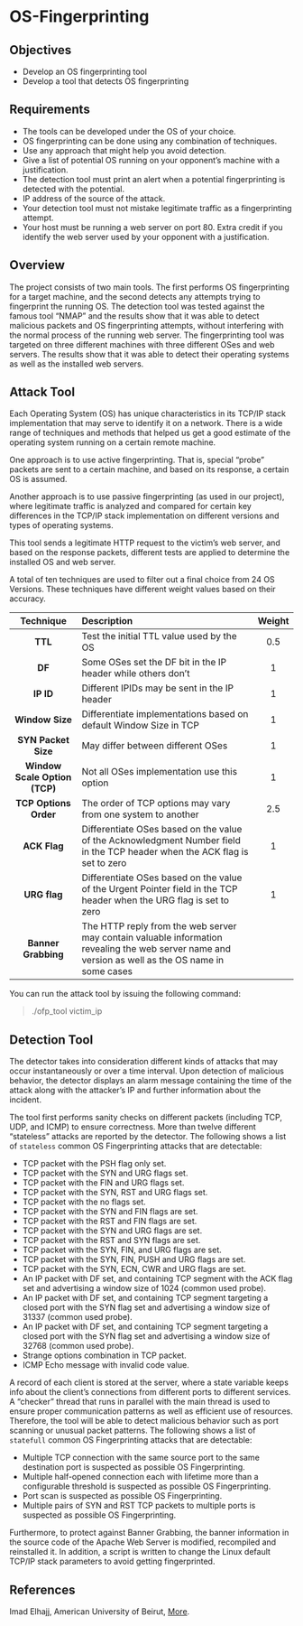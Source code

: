 OS-Fingerprinting
=================

Objectives
----------
* Develop an OS fingerprinting tool
* Develop a tool that detects OS fingerprinting

Requirements
------------
* The tools can be developed under the OS of your choice.
* OS fingerprinting can be done using any combination of techniques.
* Use any approach that might help you avoid detection.
* Give a list of potential OS running on your opponent’s machine with a justification.
* The detection tool must print an alert when a potential fingerprinting is detected with the potential.
* IP address of the source of the attack.
* Your detection tool must not mistake legitimate traffic as a fingerprinting attempt.
* Your host must be running a web server on port 80. Extra credit if you identify the web server used by your opponent with a justification.

Overview
--------
The project consists of two main tools. The first performs OS fingerprinting for a target machine, and the second detects any attempts trying to fingerprint the running OS. The detection tool was tested against the famous tool “NMAP” and the results show that it was able to detect malicious packets and OS fingerprinting attempts, without interfering with the normal process of the running web server. The fingerprinting tool was targeted on three different machines with three different OSes and web servers. The results show that it was able to detect their operating systems as well as the installed web servers.

Attack Tool
-----------
Each Operating System (OS) has unique characteristics in its TCP/IP stack implementation that may serve to identify it on a network. There is a wide range of techniques and methods that helped us get a good estimate of the operating system running on a certain remote machine.

One approach is to use active fingerprinting. That is, special “probe” packets are sent to a certain machine, and based on its response, a certain OS is assumed.

Another approach is to use passive fingerprinting (as used in our project), where legitimate traffic is analyzed and compared for certain key differences in the TCP/IP stack implementation on different versions and types of operating systems.

This tool sends a legitimate HTTP request to the victim’s web server, and based on the response packets, different tests are applied to determine the installed OS and web server.

A total of ten techniques are used to filter out a final choice from 24 OS Versions. These techniques have different weight values based on their accuracy.

Technique | Description | Weight
:---: | :--- | :---:
**TTL** | Test the initial TTL value used by the OS | 0.5
**DF** | Some OSes set the DF bit in the IP header while others don’t | 1
**IP ID** | Different IPIDs may be sent in the IP header | 1
**Window Size** | Differentiate implementations based on default Window Size in TCP | 1
**SYN Packet Size** | May differ between different OSes | 1
**Window Scale Option (TCP)** | Not all OSes implementation use this option | 1
**TCP Options Order** | The order of TCP options may vary from one system to another | 2.5
**ACK Flag** | Differentiate OSes based on the value of the Acknowledgment Number field in the TCP header when the ACK flag is set to zero | 1
**URG flag** | Differentiate OSes based on the value of the Urgent Pointer field in the TCP header when the URG flag is set to zero | 1
**Banner Grabbing** | The HTTP reply from the web server may contain valuable information revealing the web server name and version as well as the OS name in some cases |

You can run the attack tool by issuing the following command:

> ./ofp_tool victim_ip

Detection Tool
--------------
The detector takes into consideration different kinds of attacks that may occur instantaneously or over a time interval. Upon detection of malicious behavior, the detector displays an alarm message containing the time of the attack along with the attacker’s IP and further information about the incident.

The tool first performs sanity checks on different packets (including TCP, UDP, and ICMP) to ensure correctness. More than twelve different “stateless” attacks are reported by the detector. The following shows a list of `stateless` common OS Fingerprinting attacks that are detectable:

* TCP packet with the PSH flag only set.
* TCP packet with the SYN and URG flags set.
* TCP packet with the FIN and URG flags set.
* TCP packet with the SYN, RST and URG flags set.
* TCP packet with the no flags set.
* TCP packet with the SYN and FIN flags are set.
* TCP packet with the RST and FIN flags are set.
* TCP packet with the SYN and URG flags are set.
* TCP packet with the RST and SYN flags are set.
* TCP packet with the SYN, FIN, and URG flags are set.
* TCP packet with the SYN, FIN, PUSH and URG flags are set.
* TCP packet with the SYN, ECN, CWR and URG flags are set.
* An IP packet with DF set, and containing TCP segment with the ACK flag set and advertising a window size of 1024 (common used probe).
* An IP packet with DF set, and containing TCP segment targeting a closed port with the SYN flag set and advertising a window size of 31337 (common used probe).
* An IP packet with DF set, and containing TCP segment targeting a closed port with the SYN flag set and advertising a window size of 32768 (common used probe).
* Strange options combination in TCP packet.
* ICMP Echo message with invalid code value.

A record of each client is stored at the server, where a state variable keeps info about the client’s connections from different ports to different services. A “checker” thread that runs in parallel with the main thread is used to ensure proper communication patterns as well as efficient use of resources. Therefore, the tool will be able to detect malicious behavior such as port scanning or unusual packet patterns. The following shows a list of `statefull` common OS Fingerprinting attacks that are detectable:

* Multiple TCP connection with the same source port to the same destination port is suspected as possible OS Fingerprinting.
* Multiple half-opened connection each with lifetime more than a configurable threshold is suspected as possible OS Fingerprinting.
* Port scan is suspected as possible OS Fingerprinting.
* Multiple pairs of SYN and RST TCP packets to multiple ports is suspected as possible OS Fingerprinting.

Furthermore, to protect against Banner Grabbing, the banner information in the source code of the Apache Web Server is modified, recompiled and reinstalled it. In addition, a script is written to change the Linux default TCP/IP stack parameters to avoid getting fingerprinted.

References
----------
Imad Elhajj, American University of Beirut, <a href="http://staff.aub.edu.lb/~ie05/" target="_new">More</a>.
